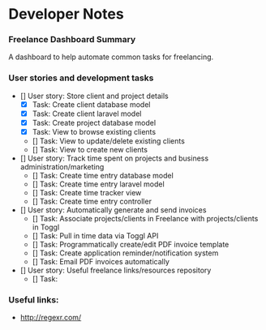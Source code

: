 # Developer Notes

### Freelance Dashboard Summary 

A dashboard to help automate common tasks for freelancing. 

### User stories and development tasks 

- [] User story: Store client and project details
    + [x] Task: Create client database model
    + [x] Task: Create client laravel model 
    + [x] Task: Create project database model
    + [x] Task: View to browse existing clients
    + [] Task: View to update/delete existing clients
    + [] Task: View to create new clients
- [] User story: Track time spent on projects and business administration/marketing
    + [] Task: Create time entry database model 
    + [] Task: Create time entry laravel model 
    + [] Task: Create time tracker view
    + [] Task: Create time entry controller
- [] User story: Automatically generate and send invoices
    + [] Task: Associate projects/clients in Freelance with projects/clients in Toggl 
    + [] Task: Pull in time data via Toggl API 
    + [] Task: Programmatically create/edit PDF invoice template
    + [] Task: Create application reminder/notification system 
    + [] Task: Email PDF invoices automatically 
- [] User story: Useful freelance links/resources repository
    + [] Task: 



### Useful links: 

- http://regexr.com/